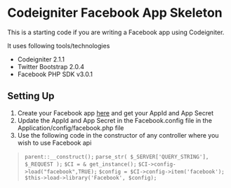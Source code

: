 Codeigniter Facebook App Skeleton
===================================

This is a starting code if you are writing a Facebook app using Codeigniter. 

It uses following tools/technologies

* Codeigniter 2.1.1     	
* Twitter Bootstrap 2.0.4
* Facebook PHP SDK v3.0.1


Setting Up
------

1. Create your Facebook app [here](https://developers.facebook.com/apps) and get your AppId and App Secret
2. Update the AppId and App Secret in the Facebook.config file in the Application/config/facebook.php file
3. Use the following code in the constructor of any controller where you wish to use Facebook api


> `parent::__construct();` 
> `parse_str( $_SERVER['QUERY_STRING'], $_REQUEST );` 
> `$CI = & get_instance();`
> `$CI->config->load("facebook",TRUE);`
> `$config = $CI->config->item('facebook');`
> `$this->load->library('Facebook', $config);`
